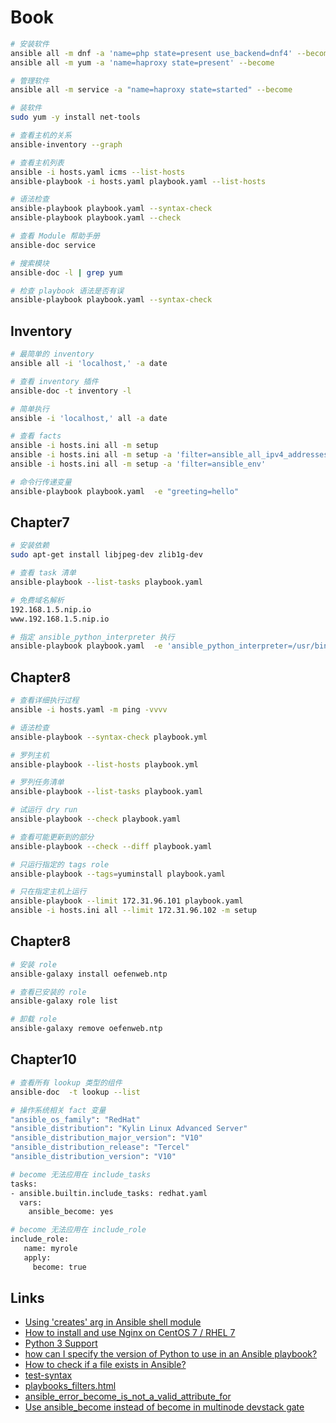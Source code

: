 # Book

```sh
# 安装软件
ansible all -m dnf -a 'name=php state=present use_backend=dnf4' --become
ansible all -m yum -a 'name=haproxy state=present' --become

# 管理软件
ansible all -m service -a "name=haproxy state=started" --become

# 装软件
sudo yum -y install net-tools

# 查看主机的关系
ansible-inventory --graph

# 查看主机列表
ansible -i hosts.yaml icms --list-hosts
ansible-playbook -i hosts.yaml playbook.yaml --list-hosts

# 语法检查
ansible-playbook playbook.yaml --syntax-check
ansible-playbook playbook.yaml --check

# 查看 Module 帮助手册
ansible-doc service

# 搜索模块
ansible-doc -l | grep yum

# 检查 playbook 语法是否有误
ansible-playbook playbook.yaml --syntax-check
```

## Inventory

```sh
# 最简单的 inventory
ansible all -i 'localhost,' -a date

# 查看 inventory 插件
ansible-doc -t inventory -l

# 简单执行
ansible -i 'localhost,' all -a date

# 查看 facts
ansible -i hosts.ini all -m setup
ansible -i hosts.ini all -m setup -a 'filter=ansible_all_ipv4_addresses'
ansible -i hosts.ini all -m setup -a 'filter=ansible_env'

# 命令行传递变量
ansible-playbook playbook.yaml  -e "greeting=hello"
```

## Chapter7

```sh
# 安装依赖
sudo apt-get install libjpeg-dev zlib1g-dev

# 查看 task 清单 
ansible-playbook --list-tasks playbook.yaml

# 免费域名解析
192.168.1.5.nip.io
www.192.168.1.5.nip.io

# 指定 ansible_python_interpreter 执行
ansible-playbook playbook.yaml  -e 'ansible_python_interpreter=/usr/bin/python3'
```

## Chapter8

```sh
# 查看详细执行过程
ansible -i hosts.yaml -m ping -vvvv

# 语法检查
ansible-playbook --syntax-check playbook.yml

# 罗列主机
ansible-playbook --list-hosts playbook.yml

# 罗列任务清单
ansible-playbook --list-tasks playbook.yaml

# 试运行 dry run
ansible-playbook --check playbook.yaml

# 查看可能更新到的部分
ansible-playbook --check --diff playbook.yaml

# 只运行指定的 tags role
ansible-playbook --tags=yuminstall playbook.yaml

# 只在指定主机上运行
ansible-playbook --limit 172.31.96.101 playbook.yaml
ansible -i hosts.ini all --limit 172.31.96.102 -m setup
```

## Chapter8

```sh
# 安装 role
ansible-galaxy install oefenweb.ntp

# 查看已安装的 role
ansible-galaxy role list

# 卸载 role
ansible-galaxy remove oefenweb.ntp
```

## Chapter10

```sh
# 查看所有 lookup 类型的组件
ansible-doc  -t lookup --list

# 操作系统相关 fact 变量
"ansible_os_family": "RedHat"
"ansible_distribution": "Kylin Linux Advanced Server"
"ansible_distribution_major_version": "V10"
"ansible_distribution_release": "Tercel"
"ansible_distribution_version": "V10"

# become 无法应用在 include_tasks
tasks:
- ansible.builtin.include_tasks: redhat.yaml
  vars:
    ansible_become: yes

# become 无法应用在 include_role
include_role:
   name: myrole
   apply:
     become: true
```

## Links

- [Using 'creates' arg in Ansible shell module](https://stackoverflow.com/questions/28468551/using-creates-arg-in-ansible-shell-module)
- [How to install and use Nginx on CentOS 7 / RHEL 7](https://www.cyberciti.biz/faq/how-to-install-and-use-nginx-on-centos-7-rhel-7/)
- [Python 3 Support](https://docs.ansible.com/ansible/latest/reference_appendices/python_3_support.html)
- [how can I specify the version of Python to use in an Ansible playbook?](https://stackoverflow.com/questions/58450608/how-can-i-specify-the-version-of-python-to-use-in-an-ansible-playbook)
- [How to check if a file exists in Ansible?](https://stackoverflow.com/a/47814649)
- [test-syntax](https://docs.ansible.com/ansible/latest/playbook_guide/playbooks_tests.html#test-syntax)
- [playbooks_filters.html](https://docs.ansible.com/ansible/latest/playbook_guide/playbooks_filters.html)
- [ansible_error_become_is_not_a_valid_attribute_for](https://www.reddit.com/r/ansible/comments/twoyyt/ansible_error_become_is_not_a_valid_attribute_for/)
- [Use ansible_become instead of become in multinode devstack gate](https://opendev.org/openstack/whitebox-tempest-plugin/commit/6218b77c4b16d60eda0df828f6181b38594d611f)
